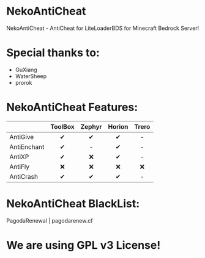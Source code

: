 # NekoAntiCheat
NekoAntiCheat - AntiCheat for LiteLoaderBDS for Minecraft Bedrock Server!
# Special thanks to:
* GuXiang
* WaterSheep
* prorok
# NekoAntiCheat Features:
|  | ToolBox | Zephyr | Horion | Trero |
|:---|:---:|:---:|:---:|:---:|
| AntiGive | ✔ | ✔ | ✔ | - |
| AntiEnchant | ✔ | - | ✔ | - |
| AntiXP | ✔ | ❌ | ✔ | - |
| AntiFly | ❌ | ❌ | ❌ | ❌ |
| AntiCrash | ✔ | ✔ | ✔ | - |
# NekoAntiCheat BlackList:
PagodaRenewal | pagodarenew.cf

# We are using GPL v3 License!
